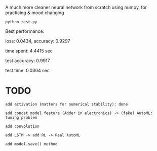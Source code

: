 A much more cleaner neural network from scratch using numpy, for practicing & mood changing

    python test.py

Best performance: 

 loss: 0.0434, accuracy: 0.9297

 time spent: 4.4415 sec

 test accuracy: 0.9917

 test time: 0.0364 sec

# TODO

    add activation (matters for numerical stability): done

    add concat model feature (Adder in electronics) -> (fake) AutoML: tuning problem

    add convolution

    add LSTM -> add RL -> Real AutoML

    add model.save() method 



